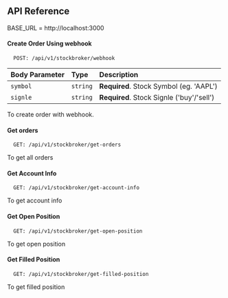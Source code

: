 
## API Reference

BASE_URL = http://localhost:3000

#### Create Order Using webhook

```http
  POST: /api/v1/stockbroker/webhook
```

| Body Parameter | Type     | Description                |
| :-------- | :------- | :------------------------- |
| `symbol` | `string` | **Required**. Stock Symbol (eg. 'AAPL') |
| `signle` | `string` | **Required**. Stock Signle ('buy'/'sell') |

To create order with webhook.

#### Get orders

```http
  GET: /api/v1/stockbroker/get-orders
```
To get all orders


#### Get Account Info

```http
  GET: /api/v1/stockbroker/get-account-info
```
To get account info


#### Get Open Position

```http
  GET: /api/v1/stockbroker/get-open-position
```
To get open position


#### Get Filled Position

```http
  GET: /api/v1/stockbroker/get-filled-position
```
To get filled position

